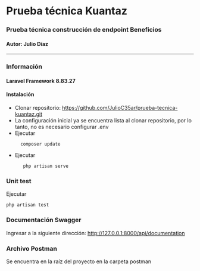 # Prueba técnica Kuantaz
### Prueba técnica construcción de endpoint Beneficios
#### Autor: Julio Díaz
---
### Información
#### Laravel Framework 8.83.27
#### Instalación 
- Clonar repositorio: https://github.com/JulioC35ar/prueba-tecnica-kuantaz.git
- La configuración inicial ya se encuentra lista al clonar repositorio, por lo tanto, no es necesario configurar .env
- Ejecutar
  ```console
    composer update
  ```
- Ejecutar
   ```console
      php artisan serve
   ```
### Unit test
Ejecutar 
```console
php artisan test
```
### Documentación Swagger
Ingresar a la siguiente dirección: http://127.0.0.1:8000/api/documentation

### Archivo Postman
Se encuentra en la raíz del proyecto en la carpeta postman
